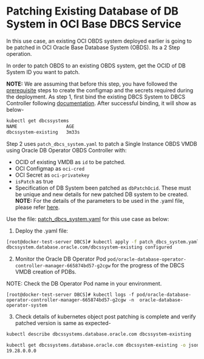 # Patching Existing Database of DB System in OCI Base DBCS Service

In this use case, an existing OCI OBDS system deployed earlier is going to be patched in OCI Oracle Base Database System (OBDS). Its a 2 Step operation.

In order to patch OBDS to an existing OBDS system, get the OCID of DB System ID  you want to patch.

**NOTE:** We are assuming that before this step, you have followed the [prerequisite](./../README.md#prerequisites-to-deploy-a-dbcs-system-using-oracle-db-operator-dbcs-controller) steps to create the configmap and the secrets required during the deployment.
As step 1, first bind the existing DBCS System to DBCS Controller following [documentation](./../provisioning/bind_to_existing_dbcs_system.md). After successful binding, it will show as below-
```bash
kubectl get dbcssystems
NAME                  AGE
dbcssystem-existing   3m33s
```

Step 2 uses `patch_dbcs_system.yaml` to patch a Single Instance OBDS VMDB using Oracle DB Operator OBDS Controller with:

- OCID of existing VMDB as `id` to be patched.
- OCI Configmap as `oci-cred`  
- OCI Secret as `oci-privatekey`
- `isPatch` as true
- Specification of DB System been patched as `dbPatchOcid`. These must be unique and new details for new patched DB system to be created.
**NOTE:** For the details of the parameters to be used in the .yaml file, please refer [here](./dbcs_controller_parameters.md).

Use the file: [patch_dbcs_system.yaml](./patch_dbcs_system.yaml) for this use case as below:

1. Deploy the .yaml file:  
```sh
[root@docker-test-server DBCS]# kubectl apply -f patch_dbcs_system.yaml
dbcssystem.database.oracle.com/dbcssystem-existing configured
```

2. Monitor the Oracle DB Operator Pod `pod/oracle-database-operator-controller-manager-665874bd57-g2cgw` for the progress of the DBCS VMDB creation of PDBs. 

NOTE: Check the DB Operator Pod name in your environment.

```
[root@docker-test-server DBCS]# kubectl logs -f pod/oracle-database-operator-controller-manager-665874bd57-g2cgw -n  oracle-database-operator-system
```
3. Check details of kubernetes object post patching is complete and verify patched version is same as expected-
```bash
kubectl describe dbcssystems.database.oracle.com dbcssystem-existing

kubectl get dbcssystems.database.oracle.com dbcssystem-existing -o jsonpath='{.status.dbVersion}'
19.28.0.0.0
```